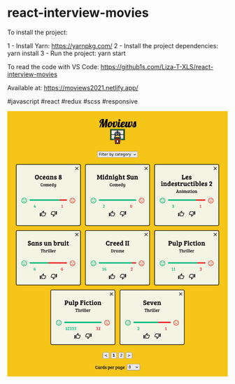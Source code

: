 # react-interview-movies

To install the project:

1 - Install Yarn: https://yarnpkg.com/
2 - Install the project dependencies: yarn install
3 - Run the project: yarn start

To read the code with VS Code: https://github1s.com/Liza-T-XLS/react-interview-movies

Available at: https://moviews2021.netlify.app/

#javascript #react #redux #scss #responsive

![screens](Screen01.png)
